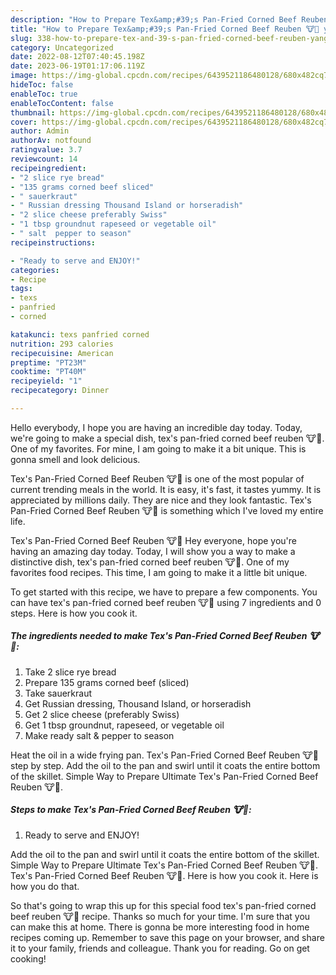 ```yaml
---
description: "How to Prepare Tex&amp;#39;s Pan-Fried Corned Beef Reuben 🐮🍞 yang Very Delicious"
title: "How to Prepare Tex&amp;#39;s Pan-Fried Corned Beef Reuben 🐮🍞 yang Very Delicious"
slug: 338-how-to-prepare-tex-and-39-s-pan-fried-corned-beef-reuben-yang-very-delicious
category: Uncategorized
date: 2022-08-12T07:40:45.198Z
date: 2023-06-19T01:17:06.119Z
image: https://img-global.cpcdn.com/recipes/6439521186480128/680x482cq70/texs-pan-fried-corned-beef-reuben-recipe-main-photo.jpg
hideToc: false
enableToc: true
enableTocContent: false
thumbnail: https://img-global.cpcdn.com/recipes/6439521186480128/680x482cq70/texs-pan-fried-corned-beef-reuben-recipe-main-photo.jpg
cover: https://img-global.cpcdn.com/recipes/6439521186480128/680x482cq70/texs-pan-fried-corned-beef-reuben-recipe-main-photo.jpg
author: Admin
authorAv: notfound
ratingvalue: 3.7
reviewcount: 14
recipeingredient:
- "2 slice rye bread"
- "135 grams corned beef sliced"
- " sauerkraut"
- " Russian dressing Thousand Island or horseradish"
- "2 slice cheese preferably Swiss"
- "1 tbsp groundnut rapeseed or vegetable oil"
- " salt  pepper to season"
recipeinstructions:

- "Ready to serve and ENJOY!"
categories:
- Recipe
tags:
- texs
- panfried
- corned

katakunci: texs panfried corned 
nutrition: 293 calories
recipecuisine: American
preptime: "PT23M"
cooktime: "PT40M"
recipeyield: "1"
recipecategory: Dinner

---
```



Hello everybody, I hope you are having an incredible day today. Today, we're going to make a special dish, tex&#39;s pan-fried corned beef reuben 🐮🍞. One of my favorites. For mine, I am going to make it a bit unique. This is gonna smell and look delicious.

Tex&#39;s Pan-Fried Corned Beef Reuben 🐮🍞 is one of the most popular of current trending meals in the world. It is easy, it's fast, it tastes yummy. It is appreciated by millions daily. They are nice and they look fantastic. Tex&#39;s Pan-Fried Corned Beef Reuben 🐮🍞 is something which I've loved my entire life.

Tex&#39;s Pan-Fried Corned Beef Reuben 🐮🍞 Hey everyone, hope you&#39;re having an amazing day today. Today, I will show you a way to make a distinctive dish, tex&#39;s pan-fried corned beef reuben 🐮🍞. One of my favorites food recipes. This time, I am going to make it a little bit unique.


To get started with this recipe, we have to prepare a few components. You can have tex&#39;s pan-fried corned beef reuben 🐮🍞 using 7 ingredients and 0 steps. Here is how you cook it.

<!--inarticleads1-->

##### The ingredients needed to make Tex&#39;s Pan-Fried Corned Beef Reuben 🐮🍞:

1. Take 2 slice rye bread
1. Prepare 135 grams corned beef (sliced)
1. Take  sauerkraut
1. Get  Russian dressing, Thousand Island, or horseradish
1. Get 2 slice cheese (preferably Swiss)
1. Get 1 tbsp groundnut, rapeseed, or vegetable oil
1. Make ready  salt &amp; pepper to season


Heat the oil in a wide frying pan. Tex&#39;s Pan-Fried Corned Beef Reuben 🐮🍞 step by step. Add the oil to the pan and swirl until it coats the entire bottom of the skillet. Simple Way to Prepare Ultimate Tex&#39;s Pan-Fried Corned Beef Reuben 🐮🍞. 

<!--inarticleads2-->

##### Steps to make Tex&#39;s Pan-Fried Corned Beef Reuben 🐮🍞:


1. Ready to serve and ENJOY!

Add the oil to the pan and swirl until it coats the entire bottom of the skillet. Simple Way to Prepare Ultimate Tex&#39;s Pan-Fried Corned Beef Reuben 🐮🍞. Tex&#39;s Pan-Fried Corned Beef Reuben 🐮🍞. Here is how you cook it. Here is how you do that. 

So that's going to wrap this up for this special food tex&#39;s pan-fried corned beef reuben 🐮🍞 recipe. Thanks so much for your time. I'm sure that you can make this at home. There is gonna be more interesting food in home recipes coming up. Remember to save this page on your browser, and share it to your family, friends and colleague. Thank you for reading. Go on get cooking!

